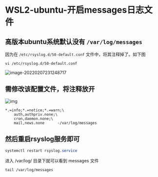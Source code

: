 # WSL2-ubuntu-开启messages日志文件

## 高版本ubuntu系统默认没有 `/var/log/messages`

因为在 `/etc/rsyslog.d/50-default.conf` 文件中，将其注释掉了。如下图

```
vi /etc/rsyslog.d/50-default.conf
```

![image-20220207231248717](https://gitee.com/luoxian1011/pictures/raw/master//image-20220207231248717.png)



## 需修改该配置文件，将注释放开



![img](https:////upload-images.jianshu.io/upload_images/18714459-fe8bcb5f4e0d61d1.png?imageMogr2/auto-orient/strip|imageView2/2/w/724/format/webp)

```
*.=info;*.=notice;*.=warn;\
    auth,authpriv.none;\
    cron,daemon.none;\
    mail,news.none      -/var/log/messages
```



## 然后重启rsyslog服务即可

```css
systemctl restart rsyslog.service
```

进入 /var/log/ 目录下就可以看到 messages 文件

```
tail /var/log/messages
```

